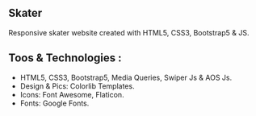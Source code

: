 ## Skater
Responsive skater website created with HTML5, CSS3, Bootstrap5 &amp; JS.

## Toos & Technologies :
- HTML5, CSS3, Bootstrap5, Media Queries, Swiper Js & AOS Js.
- Design & Pics: Colorlib Templates.
- Icons: Font Awesome, Flaticon.
- Fonts: Google Fonts.  
